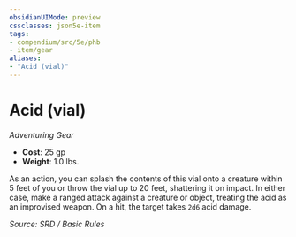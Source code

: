 ```yaml
---
obsidianUIMode: preview
cssclasses: json5e-item
tags:
- compendium/src/5e/phb
- item/gear
aliases: 
- "Acid (vial)"
---
```

# Acid (vial)
*Adventuring Gear*  

- **Cost**: 25 gp
- **Weight**: 1.0 lbs.

As an action, you can splash the contents of this vial onto a creature within 5 feet of you or throw the vial up to 20 feet, shattering it on impact. In either case, make a ranged attack against a creature or object, treating the acid as an improvised weapon. On a hit, the target takes `2d6` acid damage.

*Source: SRD / Basic Rules*
